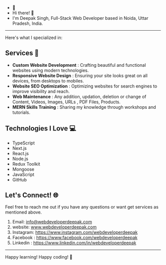  - 👀
 - Hi there! 👋
 - I'm Deepak Singh, Full-Stack Web Developer based in Noida, Uttar Pradesh, India.
____________________________________________________________________________________________________

Here's what I specialized in:

## Services 🚀

- **Custom Website Development**   : Crafting beautiful and functional websites using modern technologies.
- **Responsive Website Design**    : Ensuring your site looks great on all devices, from desktops to mobiles.
- **Website SEO Optimization**     : Optimizing websites for search engines to improve visibility and reach.
- **Web Maintenance**              : Any addition, updation, deletion or change of Content, Videos, Images, URLs , PDF Files, Products.
- **MERN Skills Training**         : Sharing my knowledge through workshops and tutorials.

## Technologies I Love 💻

 - TypeScript
 - Next.js
 - React.js
 - Node.js
 - Redux Toolkit
 - Mongoose
 - JavaScript
 - GitHub

## Let's Connect! 🌐

Feel free to reach me out if you have any questions or want get services as mentioned above.

  1.  Email: info@webdeveloperdeepak.com
  2.  website: www.webdeveloperdeepak.com
  3.  Instagram: https://www.instagram.com/webdeveloperdeepak
  4.  Facebook : https://www.facebook.com/webdeveloperdeepak
  5.  Linkedin : https://www.linkedin.com/in/webdeveloperdeepak
______________________________________________________________________________________________________

Happy learning! Happy coding! 🎉


